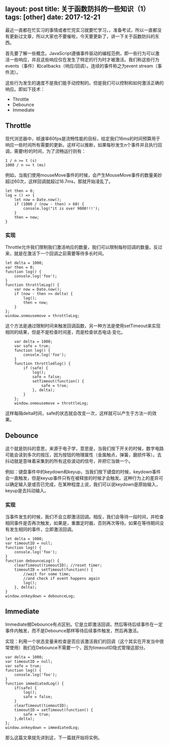 layout: post
title: 关于函数防抖的一些知识（1）
tags: [other]
date: 2017-12-21
---

最近一直都在忙实习的事情或者忙完实习就要忙学习，，准备考试，所以一直都没有更新过文章，所以大家也不要催啦，今天要更新了，讲一下关于函数防抖的东西。

首先要了解一些概念。JavaScript遵循事件驱动的编程范例，即一些行为可以激活一些响应，并且这些响应仅在发生了特定的行为时才被激活。我们称这些行为events（事件）和callbacks（响应/回调）。连续的事件称之为event stream（事件流）。

这些行为发生的速度不是我们能手动控制的。但是我们可以控制和如何激活正确的响应。即如下技术：

- Throttle
- Debounce
- Immediate

## Throttle 

现代浏览器中，帧速率60fps是流畅性能的目标，给定我们16ms的时间预算用于响应一些时间所有需要的更新。这样可以推断，如果每秒发生n个事件并且执行回调，需要t秒的时间，为了流畅运行则有：

    1 / n >= t (s)
    1000 / n >= t (ms)

例如，当我们使用mouseMove事件的时候，会产生MouseMove事件的数量美妙超过60次，这样回调就超过16.7ms，那就开始凌乱了。

    let then = 0;
    log = () => {
        let now = Date.now();
        if (1000 / (now - then) > 60) {
            console.log("it is over 9000!!!');
        }
        then = now;
    }

### 实现

Throttle允许我们限制我们激活响应的数量，我们可以限制每秒回调的数量。反过来，就是在激活下一个回调之前需要等待多长时间。

    let delta = 1000;
    var then = 0;
    function log() {
        console.log('foo');
    }
    function throttleLog() {
        var now = Date.now();
        if (now - then >= delta) {
            log();
            then = now;
        }
    };
    window.onmousemove = throttleLog;

这个方法是通过限制时间来触发回调函数，另一种方法是使用setTimeout来实现相同的结果，但是不是检查时间差，而是检查状态电话·变化。

        var delta = 1000;
        var safe = true;
        function log() {
            console.log('foo');
        }
        function throttledlog() {
            if (safe) {
                log();
                safe = false;
                setTimeout(function() {
                    safe = true;
                }, delta);
            }
        };
        window.onmousemove = throttleLog;

这样每隔delta时间，safe的状态就会改变一次，这样就可以产生于方法一的效果。

## Debounce

这个就是防抖的意思，来源于电子学，意思是，当我们按下开关的时候，数字电路可能会读到多次的按压，因为按钮的物理属性（金属触点，弹簧，磨损件等）。去抖动就是意味着采集到的所有这些波动的信号，并把它当做一个。

例如：键盘事件中的keydown和keyup，当我们按下键盘的时候，keydown事件会一直触发，但是keyup事件只有在被释放的时候才会触发。这种行为上的差异可以确定输入是或否已完成，在某种程度上说，我们可以说keydown是原始输入，keyup是去抖动输入。

### 实现

当事件发生的时候，我们不会立即激活回调。相反，我们会等待一段时间，并检查相同事件是否再次触发，如果是，重置定时器，否则再次等待。如果在等待期间没有发生相同的事件，立即激活回调。

    let delta = 1000;
    var timeoutID = null;
    function log() {
        console.log('foo');
    }
    function debounceLog() {
        clearTimeout(timeoutID); //reset timer;
        timeoutID = setTimeout(function() {
            //wait for some time;
            //and check if event happens again
            log();
        }, delta);
    }
    window.onkeydown = debounceLog;

## Immediate 

Immediate根Debounce有点区别。它是立即激活回调，然后等待后续事件在一定事件内触发，而不是Debounce那样等待后续事件触发，然后再激活。

实现：利用一个状态变量来检查是否应该激活我们的回调（这个其实在开发当中很常使用）我们在Debounce不需要一个，因为timeoutID隐式管理这部分。

    var delta = 1000;
    var timeoutID = null;
    var safe = true;
    function log() {
        console.log('foo');
    }
    function immediatedLog() {
        if(safe) {
            log();
            safe = false;
        }
        clearTimeout(tiemoutID);
        timeoutID = setTimeout(function() {
            safe = true;
        },delta);
    };
    window.onkeydown = immediatedLog;

那么这篇文章就先讲到这，下一篇就开始将实例。